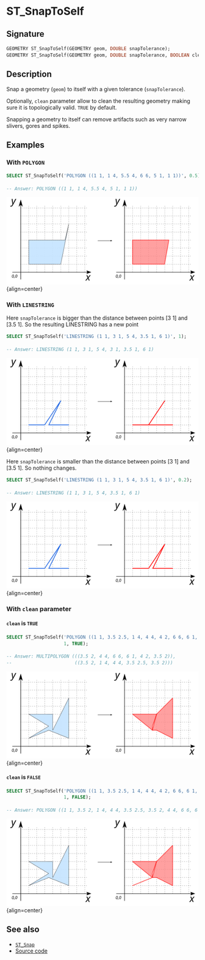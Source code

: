 # ST_SnapToSelf

## Signature

```sql
GEOMETRY ST_SnapToSelf(GEOMETRY geom, DOUBLE snapTolerance);
GEOMETRY ST_SnapToSelf(GEOMETRY geom, DOUBLE snapTolerance, BOOLEAN clean);
```

## Description

Snap a geometry (`geom`) to itself with a given tolerance (`snapTolerance`).

Optionally, `clean` parameter allow to clean the resulting geometry making sure it is topologically valid. `TRUE` by default.

Snapping a geometry to itself can remove artifacts such as very narrow slivers, gores and spikes.

## Examples

### With `POLYGON`

```sql
SELECT ST_SnapToSelf('POLYGON ((1 1, 1 4, 5.5 4, 6 6, 5 1, 1 1))', 0.5);

-- Answer: POLYGON ((1 1, 1 4, 5.5 4, 5 1, 1 1))
```

![](./ST_SnapToSelf_1.png){align=center}

### With `LINESTRING`

Here `snapTolerance` is bigger than the distance between points [3 1] and [3.5 1]. So the resulting LINESTRING has a new point

```sql
SELECT ST_SnapToSelf('LINESTRING (1 1, 3 1, 5 4, 3.5 1, 6 1)', 1);

-- Answer: LINESTRING (1 1, 3 1, 5 4, 3 1, 3.5 1, 6 1)
```

![](./ST_SnapToSelf_2.png){align=center}

Here `snapTolerance` is smaller than the distance between points [3 1] and [3.5 1]. So nothing changes.

```sql
SELECT ST_SnapToSelf('LINESTRING (1 1, 3 1, 5 4, 3.5 1, 6 1)', 0.2);

-- Answer: LINESTRING (1 1, 3 1, 5 4, 3.5 1, 6 1)
```

![](./ST_SnapToSelf_3.png){align=center}

### With `clean` parameter

#### `clean` is `TRUE`

```sql
SELECT ST_SnapToSelf('POLYGON ((1 1, 3.5 2.5, 1 4, 4 4, 4 2, 6 6, 6 1, 3.5 2, 1 1))', 
                     1, TRUE);

-- Answer: MULTIPOLYGON (((3.5 2, 4 4, 6 6, 6 1, 4 2, 3.5 2)), 
--                       ((3.5 2, 1 4, 4 4, 3.5 2.5, 3.5 2)))
```

![](./ST_SnapToSelf_4.png){align=center}

#### `clean` is `FALSE`

```sql
SELECT ST_SnapToSelf('POLYGON ((1 1, 3.5 2.5, 1 4, 4 4, 4 2, 6 6, 6 1, 3.5 2, 1 1))', 
                     1, FALSE);

-- Answer: POLYGON ((1 1, 3.5 2, 1 4, 4 4, 3.5 2.5, 3.5 2, 4 4, 6 6, 6 1, 4 2, 3.5 2, 1 1))
```

![](./ST_SnapToSelf_5.png){align=center}


## See also

* [`ST_Snap`](../ST_Snap)
* <a href="https://github.com/orbisgis/h2gis/blob/master/h2gis-functions/src/main/java/org/h2gis/functions/spatial/snap/ST_SnapToSelf.java" target="_blank">Source code</a>

